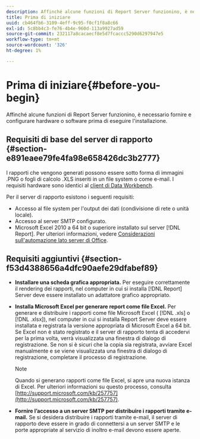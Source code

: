 ```yaml
---
description: Affinché alcune funzioni di Report Server funzionino, è necessario fornire e configurare hardware o software prima di eseguire l'installazione.
title: Prima di iniziare
uuid: cb464fb6-3109-4eff-9c95-f0cf1f8a8c66
exl-id: 5c8bb4c3-fe76-4b4e-960d-113a9927ad59
source-git-commit: 232117a8cacaecf8e5d7fcaccc5290d6297947e5
workflow-type: tm+mt
source-wordcount: '326'
ht-degree: 1%

---
```


# Prima di iniziare{#before-you-begin}

Affinché alcune funzioni di Report Server funzionino, è necessario fornire e configurare hardware o software prima di eseguire l&#39;installazione.

## Requisiti di base del server di rapporto {#section-e891eaee79fe4fa98e658426dc3b2777}

I rapporti che vengono generati possono essere sotto forma di immagini .PNG o fogli di calcolo .XLS inseriti in un file system o come e-mail. I requisiti hardware sono identici al [client di Data Workbench](https://experienceleague.adobe.com/docs/data-workbench/using/install/c-data-workbench-client-install.html#Data_Workbench_Client_Minimum_System_Requirements).

Per il server di rapporto esistono i seguenti requisiti:

* Accesso al file system per l&#39;output dei dati (condivisione di rete o unità locale).
* Accesso al server SMTP configurato.
* Microsoft Excel 2010 a 64 bit o superiore installato sul server [!DNL Report]. Per ulteriori informazioni, vedere [Considerazioni sull&#39;automazione lato server di Office](http://support.microsoft.com/kb/257757).

## Requisiti aggiuntivi {#section-f53d4388656a4dfc90aefe29dfabef89}

* **Installare una scheda grafica appropriata.** Per eseguire correttamente il rendering dei rapporti, nel computer in cui si installa  [!DNL Report] Server deve essere installato un adattatore grafico appropriato.

* **Installa Microsoft Excel per generare report come file Excel.** Per generare e distribuire i rapporti come file Microsoft Excel (  [!DNL .xls] o  [!DNL .xlsx]), nel computer in cui si installa Report Server deve essere installata e registrata la versione appropriata di Microsoft Excel a 64 bit. Se Excel non è stato registrato e il server di rapporto tenta di accedervi per la prima volta, verrà visualizzata una finestra di dialogo di registrazione. Se non si è sicuri che la copia sia registrata, avviare Excel manualmente e se viene visualizzata una finestra di dialogo di registrazione, completare il processo di registrazione.

   >[!NOTE]
   >
   >Quando si generano rapporti come file Excel, si apre una nuova istanza di Excel. Per ulteriori informazioni su questo processo, consulta [http://support.microsoft.com/kb/257757](http://support.microsoft.com/kb/257757).

* **Fornire l’accesso a un server SMTP per distribuire i rapporti tramite e-mail.** Se si desidera distribuire i rapporti tramite e-mail, il server di rapporto deve essere in grado di connettersi a un server SMTP e le porte appropriate al servizio di inoltro e-mail devono essere aperte.
